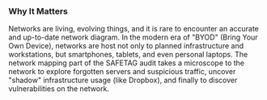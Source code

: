 ### Why It Matters

Networks are living, evolving things, and it is rare to encounter an accurate and up-to-date network diagram. In the modern era of "BYOD" (Bring Your Own Device), networks are host not only to planned infrastructure and workstations, but smartphones, tablets, and even personal laptops.  The network mapping part of the SAFETAG audit takes a microscope to the network to explore forgotten servers and suspicious traffic, uncover "shadow" infrastructure usage (like Dropbox), and finally to discover vulnerabilities on the network.